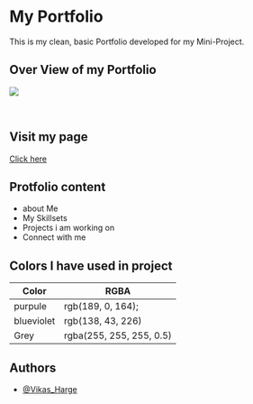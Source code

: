 # My Portfolio

This is my clean, basic Portfolio developed for my Mini-Project.
<br>

## Over View of my Portfolio

<img src="./Media, gif, videos\Vikas_Portfolio_1.gif"></img>

<br>

## Visit my page 

[Click here](https://vikasharge.github.io/Fortfolio-mini-project/)

## Protfolio content

- about Me
- My Skillsets
- Projects i am working on
- Connect with me

## Colors I have used in project

| Color             | RGBA                                                                |
| ----------------- | ------------------------------------------------------------------ |
| purpule | rgb(189, 0, 164); |
| blueviolet| rgb(138, 43, 226)|
| Grey | rgba(255, 255, 255, 0.5)  |


## Authors

- [@Vikas_Harge](https://github.com/VikasHarge)
